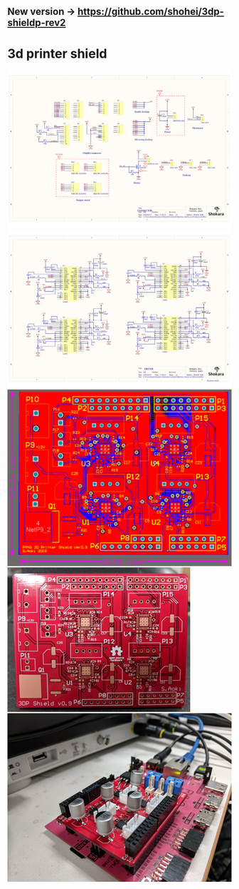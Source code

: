 ## New version -> https://github.com/shohei/3dp-shieldp-rev2
# 3d printer shield


![](image/sch1.png)
![](image/sch2.png)
![](image/pcb.png)
![](image/ordered.png)
![](image/shield.png)
